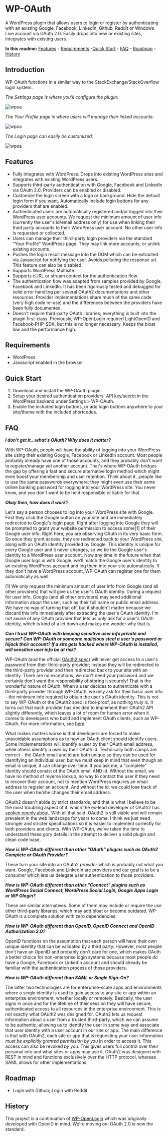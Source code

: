 WP-OAuth
========

A WordPress plugin that allows users to login or register by authenticating with an existing Google, Facebook, LinkedIn, Github, Reddit or Windows Live account via OAuth 2.0. Easily drops into new or existing sites, integrates with existing users.

**In this readme:** [Features](#features) - [Requirements](#requirements) -[Quick Start](#quick-start) - [FAQ](#faq) - [Roadmap](#roadmap) - [History](#history)

Introduction
------------
WP-OAuth functions in a similar way to the StackExchange/StackOverflow login system.

*The Settings page is where you'll configure the plugin:*

![wpoa](http://files.glassocean.net/github/wpoa1.jpg)

*The Your Profile page is where users will manage their linked accounts:*

![wpoa](http://files.glassocean.net/github/wpoa2.jpg)

*The Login page can easily be customized:*

![wpoa](http://files.glassocean.net/github/wpoa3.jpg)

Features
--------
* Fully integrates with WordPress. Drops into existing WordPress sites and integrates with existing WordPress users.
* Supports third-party authentication with Google, Facebook and LinkedIn via OAuth 2.0. Providers can be enabled or disabled. 
* Customize the login screen with a logo or background. Hide the default login form if you want. Automatically include login buttons for any providers that are enabled.
* Authenticated users are automatically registered and/or logged into their WordPress user accounts. We request the minimum amount of user info (currently the user's id/email address only) for use when linking their third party accounts to their WordPress user account. No other user info is requested or collected.
* Users can manage their third-party login providers via the standard "Your Profile" WordPress page. They may link more accounts, or unlink existing accounts.
* Pushes the login result message into the DOM which can be extracted via Javascript for notifying the user. Avoids polluting the response url. This feature can also be disabled.
* Supports WordPress Multisite.
* Supports cURL or stream context for the authentication flow.
* The authentication flow was adapted from samples provided by Google, Facebook and LinkedIn. It has been rigorously tested and debugged for solid error handling per several OAuth2 documentations and other resources. Provider implementations share much of the same code (very high code re-use) and the differences between the providers have been fully documented.
* Doesn't require third-party OAuth libraries; everything is built into the plugin first-class. Previously, WP-OpenLogin required LightOpenID and Facebook-PHP-SDK, but this is no longer necessary. Keeps the bloat low and the performance high.

Requirements
------------
* WordPress
* Javascript enabled in the browser

Quick Start
-----------
1. Download and install the WP-OAuth plugin.
2. Setup your desired authentication providers' API key/secret in the WordPress backend under Settings > WP-OAuth.
3. Enable the included login buttons, or add login buttons anywhere to your site/theme with the included shortcodes.

FAQ
---
***I don't get it...what's OAuth? Why does it matter?***

With WP-OAuth, people will have the ability of logging into your WordPress site using their existing Google, Facebook or LinkedIn account. Most people probably already have one of those accounts, and they probably don't want to register/manage yet another account. That's where WP-OAuth bridges the gap by offering a fast and secure alternative login method which might even boost your membership and user retention. Think about it...people like to use the same passwords everywhere; they might even use their same online banking password for logging into your WordPress site. You never know, and you don't want to be held responsible or liable for that.

***Okay then, how does it work?***

Let's say a person chooses to log into your WordPress site with Google. First they click the Google button on your site and are immediately redirected to Google's login page. Right after logging into Google they will be prompted to grant your website permission to access some[1] of their Google user info. Right here, you are observing OAuth in its very basic form. So once they grant access, they are redirected back to your WordPress site, along with an OAuth identity provided by Google. This identity is unique for every Google user and it never changes, so we tie the Google user's identity to a WordPress user account. Now any time in the future when that Google user logs in with Google, we'll match the Google user's identity to an existing WordPress account and log them into your site automatically. If they don't have a WordPress account, WP-OAuth can register one for them automatically as well.

[1] We only request the minimum amount of user info from Google (and all other providers) that will give us the user's OAuth identity. During a request for user info, Google (and all other providers) may send additional information about the user, such as their full name or public email address. We have no way of turning that off, but it shouldn't matter because we discard this info immediately after extracting the user's OAuth identity. I'm not aware of any OAuth provider that lets us *only* ask for a user's OAuth identity, which is kind of a let down and makes me wonder why that is.

***Can I trust WP-OAuth with keeping sensitive user info private and secure? Can WP-OAuth or someone malicious steal a user's  password or hijack their account? If a site gets hacked where WP-OAuth is installed, will sensitive user info be at risk?***

WP-OAuth (and the official [OAuth2 spec](https://tools.ietf.org/html/rfc6749)) will never get access to a user's password from their third-party provider; instead they will be redirected to the third-party provider and then redirected back to your site with an identity. There are no exceptions, we don't need your password and we certainly don't want the responsibility of storing it securely! That is the wonderful nature of OAuth. When a user decides to authenticate with a third-party provider through WP-OAuth, we only ask for their basic user info - the minimum info required to obtain the user's OAuth identity. This is not to say WP-OAuth or the OAuth2 spec is fool-proof, as nothing truly is. It turns out that each provider has decided to implement their OAuth2 API slightly differently, which leaves a lot of room for human error when it comes to developers who build and implement OAuth clients, such as WP-OAuth. For more information, see [here](http://lifehacker.com/5918086/understanding-oauth-what-happens-when-you-log-into-a-site-with-google-twitter-or-facebook).

What makes matters worse is that developers are forced to make unavoidable assumptions as to how an OAuth client should identify users. Some implementations will identify a user by their OAuth email address, while others identify a user by their OAuth id. Technically both camps are correct - the OAuth email and id are both unique so they can be used for identifying an individual user, but we must keep in mind that even though an email is unique, it can change over time. If you ask me, a "complete" identity should consist of the OAuth email AND id. Without the email, we have no method of reverse lookup, no way to contact the user if they need to recover their account, not to mention WordPress requires an email address to register an account. And without the id, we could lose track of the user when he/she changes their email address.

OAuth2 doesn't abide by strict standards, and that is what I believe to be the most troubling aspect of it, which the ex-lead developer of OAuth2 has [spoken openly about](http://hueniverse.com/2012/07/26/oauth-2-0-and-the-road-to-hell/). With all that said, OAuth2 is still viable and will remain prevalent in the web landscape for years to come. I think we just need stronger and stricter specifications so it is easier to implement correctly for both providers and clients. With WP-OAuth, we've taken the time to understand these gory details in the attempt to deliver a solid plugin and clean code base.

***How is WP-OAuth different than other "OAuth" plugins such as OAuth2 Complete or OAuth Provider?***

These turn your site into an OAuth2 *provider* which is probably not what you want. Google, Facebook and LinkedIn are providers and our goal is to be a *consumer* which lets us delegate user authentication to those providers.

***How is WP-OAuth different than other "Connect" plugins such as WordPress Social Connect, WordPress Social Login, Google Apps Login or WP Glogin?***

These are similar alternatives. Some of them may include or require the use other third-party libraries, which may add bloat or become outdated. WP-OAuth is a complete solution with zero dependencies.

***How is WP-OAuth different than OpenID, OpenID Connect and OpenID Authorization 2.0?***

OpenID functions on the assumption that each person will have their own unique identity that can be validated by a third party. However, most people don't have an OpenID and probably don't care for one, which makes OAuth a better choice for non-enterprise login systems because most people *do* have a Google, Facebook or LinkedIn account and should already be familiar with the authentication process of those providers.

***How is WP-OAuth different than SAML or Single Sign-On?***

The latter two technologies are for enterprise-scale apps and environments where a single identity is used to gain access to any site or app within an enterprise environment, whether locally or remotely. Basically, the user signs in once and for the lifetime of their session they will have secure, authenticated access to all resources in the enterprise environment. This is not exactly what OAuth2 was designed for. OAuth2 lets us request information about a user from a trusted third-party, which we can assume to be authentic, allowing us to identify the user in some way and associate that user identity with a user account in our site or app. The main difference is that with OAuth2, each site or app that is requesting your user information *must be explicitly granted permission by you* in order to access it. This access can also be revoked *by you*. This gives users full control over their personal info and what sites or apps may use it. OAuth2 was designed with REST in mind and functions exclusively over the HTTP protocol, whereas SAML allows for other implementations.

Roadmap
-------
* Login with Github; Login with Reddit.

History
-------
This project is a continuation of [WP-OpenLogin](http://github.com/perrybutler/wp-openlogin) which was originally developed with OpenID in mind. We're moving on; OAuth 2.0 is now the standard.

